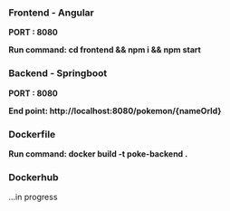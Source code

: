 ### Frontend - Angular

<b>PORT : 8080 </b>

<b>Run command: cd frontend && npm i && npm start</b>

### Backend - Springboot

<b>PORT : 8080 </b>

<b>End point: http://localhost:8080/pokemon/{nameOrId}</b>

### Dockerfile

<b> Run command: docker build -t poke-backend . </b>

### Dockerhub

...in progress

